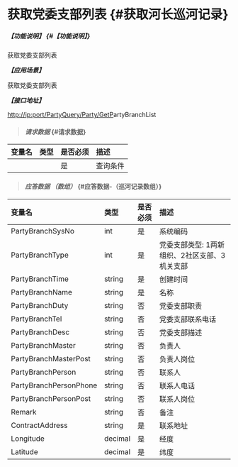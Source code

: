 # 获取党委支部列表 {#获取河长巡河记录}

##### _【功能说明】_ {#【功能说明】}

获取党委支部列表

_**【应用场景】**_

获取党委支部列表

_**【接口地址】**_

[http://ip:port/PartyQuery/Party/GetP](http://ip:port/HMQuery/PatrolRiver/GetPatrolRivers)artyBranchList

> #### _请求数据_ {#请求数据}

| 变量名 | 类型 | 是否必须 | 描述 |
| :--- | :--- | :--- | :--- |
|  |  | 是 | 查询条件 |

> #### _应答数据 （数组）_ {#应答数据-（巡河记录数组）}

| 变量名 | 类型 | 是否必须 | 描述 |
| :--- | :--- | :--- | :--- |
| PartyBranchSysNo | int | 是 | 系统编码 |
| PartyBranchType | int | 是 | 党委支部类型: 1两新组织、2社区支部、3机关支部 |
| PartyBranchTime | string | 是 | 创建时间 |
| PartyBranchName | string | 是 | 名称 |
| PartyBranchDuty | string | 否 | 党委支部职责 |
| PartyBranchTel | string | 否 | 党委支部联系电话 |
| PartyBranchDesc | string | 否 | 党委支部描述 |
| PartyBranchMaster | string | 否 | 负责人 |
| PartyBranchMasterPost | string | 否 | 负责人岗位 |
| PartyBranchPerson | string | 否 | 联系人 |
| PartyBranchPersonPhone | string | 否 | 联系人电话 |
| PartyBranchPersonPost | string | 否 | 联系人岗位 |
| Remark | string | 否 | 备注 |
| ContractAddress | string | 是 | 联系地址 |
| Longitude | decimal | 是 | 经度 |
| Latitude | decimal | 是 | 纬度 |




